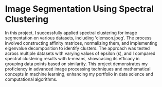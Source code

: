 # Image Segmentation Using Spectral Clustering

In this project, I successfully applied spectral clustering for image segmentation on various datasets, including 'clemson.jpeg'. The process involved constructing affinity matrices, normalizing them, and implementing eigenvalue decomposition to identify clusters. The approach was tested across multiple datasets with varying values of epsilon (ε), and I compared spectral clustering results with k-means, showcasing its efficacy in grouping data points based on similarity. This project demonstrates my proficiency in advanced image processing techniques and mathematical concepts in machine learning, enhancing my portfolio in data science and computational algorithms.
